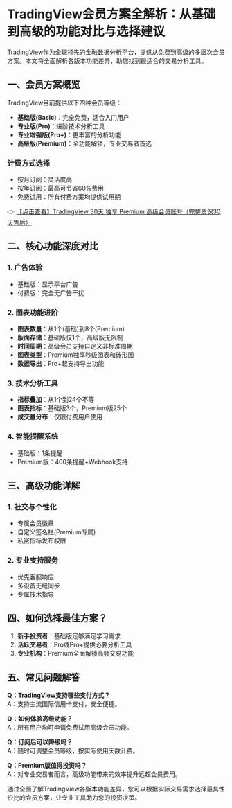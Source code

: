 # TradingView会员方案全解析：从基础到高级的功能对比与选择建议

TradingView作为全球领先的金融数据分析平台，提供从免费到高级的多层次会员方案。本文将全面解析各版本功能差异，助您找到最适合的交易分析工具。

## 一、会员方案概览

TradingView目前提供以下四种会员等级：

- **基础版(Basic)**：完全免费，适合入门用户
- **专业版(Pro)**：进阶技术分析工具
- **专业增强版(Pro+)**：更丰富的分析功能
- **高级版(Premium)**：全功能解锁，专业交易者首选

### 计费方式选择
- 按月订阅：灵活度高
- 按年订阅：最高可节省60%费用
- 免费试用：所有付费方案均提供试用期

👉 [【点击查看】TradingView 30天 独享 Premium 高级会员账号（完整质保30天售后）](https://bit.ly/TradingView-Pro)

## 二、核心功能深度对比

### 1. 广告体验
- 基础版：显示平台广告
- 付费版：完全无广告干扰

### 2. 图表功能进阶
- **图表数量**：从1个(基础)到8个(Premium)
- **版面存储**：基础版仅1个，高级版无限制
- **时间周期**：高级会员支持自定义非标准周期
- **图表类型**：Premium独享秒级图表和砖形图
- **数据导出**：Pro+起支持导出功能

### 3. 技术分析工具
- **指标叠加**：从1个到24个不等
- **图表指标**：基础版3个，Premium版25个
- **成交量分布**：仅限付费用户使用

### 4. 智能提醒系统
- 基础版：1条提醒
- Premium版：400条提醒+Webhook支持

## 三、高级功能详解

### 1. 社交与个性化
- 专属会员徽章
- 自定义签名栏(Premium专属)
- 私密指标发布权限

### 2. 专业支持服务
- 优先客服响应
- 多设备无缝同步
- 专属技术指导

## 四、如何选择最佳方案？

1. **新手投资者**：基础版足够满足学习需求
2. **活跃交易者**：Pro或Pro+提供必要分析工具
3. **专业机构**：Premium全面解锁高频交易功能

## 五、常见问题解答

**Q：TradingView支持哪些支付方式？**  
A：支持主流国际信用卡支付，安全便捷。

**Q：如何体验高级功能？**  
A：所有用户均可申请免费试用高级会员功能。

**Q：订阅后可以降级吗？**  
A：随时可调整会员等级，按实际使用天数计费。

**Q：Premium版值得投资吗？**  
A：对专业交易者而言，高级功能带来的效率提升远超会员费用。

通过全面了解TradingView各版本功能差异，您可以根据实际交易需求选择最具性价比的会员方案，让专业工具助力您的投资决策。